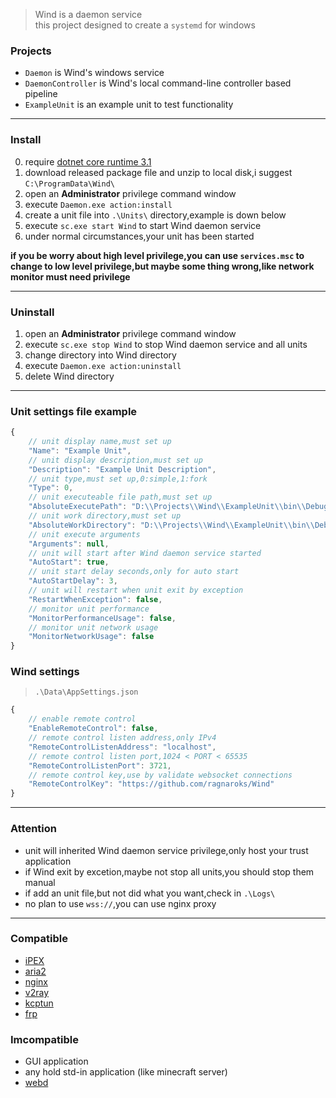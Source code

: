 > Wind is a daemon service  
> this project designed to create a `systemd` for windows

### Projects
- `Daemon` is Wind's windows service
- `DaemonController` is Wind's local command-line controller based pipeline
- `ExampleUnit` is an example unit to test functionality

****

### Install
0. require [dotnet core runtime 3.1](https://dotnet.microsoft.com/download/dotnet-core/3.1)
1. download released package file and unzip to local disk,i suggest `C:\ProgramData\Wind\`
2. open an **Administrator** privilege command window
3. execute `Daemon.exe action:install`
4. create a unit file into `.\Units\` directory,example is down below
5. execute `sc.exe start Wind` to start Wind daemon service
6. under normal circumstances,your unit has been started

**if you be worry about high level privilege,you can use `services.msc` to change to low level privilege,but maybe some thing wrong,like network monitor must need privilege**

****

### Uninstall
1. open an **Administrator** privilege command window
2. execute `sc.exe stop Wind` to stop Wind daemon service and all units
3. change directory into Wind directory
4. execute `Daemon.exe action:uninstall`
5. delete Wind directory

****

### Unit settings file example
```javascript
{
    // unit display name,must set up
    "Name": "Example Unit",
    // unit display description,must set up
    "Description": "Example Unit Description",
    // unit type,must set up,0:simple,1:fork
    "Type": 0,
    // unit executeable file path,must set up
    "AbsoluteExecutePath": "D:\\Projects\\Wind\\ExampleUnit\\bin\\Debug\\netcoreapp3.1\\ExampleUnit.exe",
    // unit work directory,must set up
    "AbsoluteWorkDirectory": "D:\\Projects\\Wind\\ExampleUnit\\bin\\Debug\\netcoreapp3.1",
    // unit execute arguments
    "Arguments": null,
    // unit will start after Wind daemon service started
    "AutoStart": true,
    // unit start delay seconds,only for auto start
    "AutoStartDelay": 3,
    // unit will restart when unit exit by exception
    "RestartWhenException": false,
    // monitor unit performance
    "MonitorPerformanceUsage": false,
    // monitor unit network usage
    "MonitorNetworkUsage": false
}
```

### Wind settings
> `.\Data\AppSettings.json`
```javascript
{
    // enable remote control
    "EnableRemoteControl": false,
    // remote control listen address,only IPv4
    "RemoteControlListenAddress": "localhost",
    // remote control listen port,1024 < PORT < 65535
    "RemoteControlListenPort": 3721,
    // remote control key,use by validate websocket connections
    "RemoteControlKey": "https://github.com/ragnaroks/Wind"
}
```

****

### Attention
- unit will inherited Wind daemon service privilege,only host your trust application
- if Wind exit by excetion,maybe not stop all units,you should stop them manual
- if add an unit file,but not did what you want,check in `.\Logs\`
- no plan to use `wss://`,you can use nginx proxy

****

### Compatible
- [iPEX](https://github.com/ragnaroks/ipex)
- [aria2](https://github.com/aria2/aria2)
- [nginx](https://github.com/nginx/nginx)
- [v2ray](https://github.com/v2ray/v2ray-core)
- [kcptun](https://github.com/xtaci/kcptun)
- [frp](https://github.com/fatedier/frp)

### Imcompatible
- GUI application
- any hold std-in application (like minecraft server)
- [webd](https://webd.cf/)
